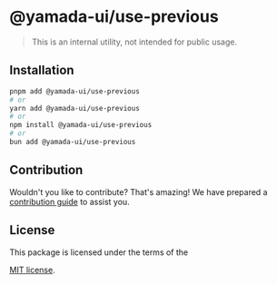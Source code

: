 # @yamada-ui/use-previous

> This is an internal utility, not intended for public usage.

## Installation

```sh
pnpm add @yamada-ui/use-previous
# or
yarn add @yamada-ui/use-previous
# or
npm install @yamada-ui/use-previous
# or
bun add @yamada-ui/use-previous
```

## Contribution

Wouldn't you like to contribute? That's amazing! We have prepared a [contribution guide](https://github.com/yamada-ui/yamada-ui/blob/main/CONTRIBUTING.md) to assist you.

## License

This package is licensed under the terms of the

[MIT license](https://github.com/yamada-ui/yamada-ui/blob/main/LICENSE).
